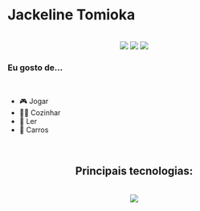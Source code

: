 <h1> Jackeline Tomioka </h1>
</br>

<div align="center"> 
  <a href="https://www.instagram.com/jacktmk/" target="_blank"><img src="https://img.shields.io/badge/-Instagram-%23E4405F?style=for-the-badge&logo=instagram&logoColor=white" target="_blank"></a>
  <a href = "mailto:jackelinetomioka@gmail.com"><img src="https://img.shields.io/badge/-Gmail-%23333?style=for-the-badge&logo=gmail&logoColor=white" target="_blank"></a>
  <a href="https://www.linkedin.com/in/jackelinetomioka/" target="_blank"><img src="https://img.shields.io/badge/-LinkedIn-%230077B5?style=for-the-badge&logo=linkedin&logoColor=white" target="_blank"></a>   
</div>

<div>
  <h3>Eu gosto de...</h3>
  <br>
  <ul>
    <li>🎮 Jogar</li>
    <li>🧑‍🍳 Cozinhar</li>
    <li>📖 Ler</li>
    <li>🚗 Carros</li>
  </ul>
</div>

<br>

<h2 align="center">Principais tecnologias:</h2>
</br>
<div align="center">
  <img src="https://skillicons.dev/icons?i=html,css,js,py,cs,mysql,git,github,vscode,visualstudio,&perline=8" />
</div>
